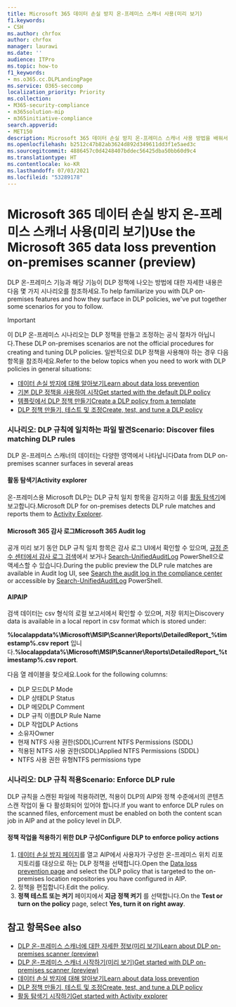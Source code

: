 ```yaml
---
title: Microsoft 365 데이터 손실 방지 온-프레미스 스캐너 사용(미리 보기)
f1.keywords:
- CSH
ms.author: chrfox
author: chrfox
manager: laurawi
ms.date: ''
audience: ITPro
ms.topic: how-to
f1_keywords:
- ms.o365.cc.DLPLandingPage
ms.service: O365-seccomp
localization_priority: Priority
ms.collection:
- M365-security-compliance
- m365solution-mip
- m365initiative-compliance
search.appverid:
- MET150
description: Microsoft 365 데이터 손실 방지 온-프레미스 스캐너 사용 방법을 배워서 미사용 데이터를 스캔하고 온-프레미스 파일 공유와 온-프레미스 SharePoint 폴더와 문서 라이브러리에 대한 보호 조치를 시행하세요.
ms.openlocfilehash: b2512c47b82ab3624d892d349611dd3f1e5aed3c
ms.sourcegitcommit: 4886457c0d4248407bddec56425dba50bb60d9c4
ms.translationtype: HT
ms.contentlocale: ko-KR
ms.lasthandoff: 07/03/2021
ms.locfileid: "53289178"
---
```

# <a name="use-the-microsoft-365-data-loss-prevention-on-premises-scanner-preview"></a><span data-ttu-id="44161-103">Microsoft 365 데이터 손실 방지 온-프레미스 스캐너 사용(미리 보기)</span><span class="sxs-lookup"><span data-stu-id="44161-103">Use the Microsoft 365 data loss prevention on-premises scanner (preview)</span></span>

<span data-ttu-id="44161-104">DLP 온-프레미스 기능과 해당 기능이 DLP 정책에 나오는 방법에 대한 자세한 내용은 다음 몇 가지 시나리오를 참조하세요.</span><span class="sxs-lookup"><span data-stu-id="44161-104">To help familiarize you with DLP on-premises features and how they surface in DLP policies, we've put together some scenarios for you to follow.</span></span>

> [!IMPORTANT]
> <span data-ttu-id="44161-105">이 DLP 온-프레미스 시나리오는 DLP 정책을 만들고 조정하는 공식 절차가 아닙니다.</span><span class="sxs-lookup"><span data-stu-id="44161-105">These DLP on-premises scenarios are not the official procedures for creating and tuning DLP policies.</span></span> <span data-ttu-id="44161-106">일반적으로 DLP 정책을 사용해야 하는 경우 다음 항목을 참조하세요.</span><span class="sxs-lookup"><span data-stu-id="44161-106">Refer to the below topics when you need to work with DLP policies in general situations:</span></span>
>
> - [<span data-ttu-id="44161-107">데이터 손실 방지에 대해 알아보기</span><span class="sxs-lookup"><span data-stu-id="44161-107">Learn about data loss prevention</span></span>](dlp-learn-about-dlp.md)
> - [<span data-ttu-id="44161-108">기본 DLP 정책을 사용하여 시작</span><span class="sxs-lookup"><span data-stu-id="44161-108">Get started with the default DLP policy</span></span>](get-started-with-the-default-dlp-policy.md)
> - [<span data-ttu-id="44161-109">템플릿에서 DLP 정책 만들기</span><span class="sxs-lookup"><span data-stu-id="44161-109">Create a DLP policy from a template</span></span>](create-a-dlp-policy-from-a-template.md)
> - [<span data-ttu-id="44161-110">DLP 정책 만들기, 테스트 및 조정</span><span class="sxs-lookup"><span data-stu-id="44161-110">Create, test, and tune a DLP policy</span></span>](create-test-tune-dlp-policy.md)

### <a name="scenario-discover-files-matching-dlp-rules"></a><span data-ttu-id="44161-111">시나리오: DLP 규칙에 일치하는 파일 발견</span><span class="sxs-lookup"><span data-stu-id="44161-111">Scenario: Discover files matching DLP rules</span></span>

<span data-ttu-id="44161-112">DLP 온-프레미스 스캐너의 데이터는 다양한 영역에서 나타납니다</span><span class="sxs-lookup"><span data-stu-id="44161-112">Data from DLP on-premises scanner surfaces in several areas</span></span>

#### <a name="activity-explorer"></a><span data-ttu-id="44161-113">활동 탐색기</span><span class="sxs-lookup"><span data-stu-id="44161-113">Activity explorer</span></span>

 <span data-ttu-id="44161-114">온-프레미스용 Microsoft DLP는 DLP 규칙 일치 항목을 감지하고 이를 [활동 탐색기](https://compliance.microsoft.com/dataclassification?viewid=activitiesexplorer)에 보고합니다.</span><span class="sxs-lookup"><span data-stu-id="44161-114">Microsoft DLP for on-premises detects DLP rule matches and reports them to [Activity Explorer](https://compliance.microsoft.com/dataclassification?viewid=activitiesexplorer).</span></span>

#### <a name="microsoft-365-audit-log"></a><span data-ttu-id="44161-115">Microsoft 365 감사 로그</span><span class="sxs-lookup"><span data-stu-id="44161-115">Microsoft 365 Audit log</span></span>

<span data-ttu-id="44161-116">공개 미리 보기 동안 DLP 규칙 일치 항목은 감사 로그 UI에서 확인할 수 있으며, [규정 준수 센터에서 감사 로그 검색](search-the-audit-log-in-security-and-compliance.md)에서 보거나 [Search-UnifiedAuditLog](/powershell/module/exchange/search-unifiedauditlog) PowerShell으로 액세스할 수 있습니다.</span><span class="sxs-lookup"><span data-stu-id="44161-116">During the public preview the DLP rule matches are available in Audit log UI, see [Search the audit log in the compliance center](search-the-audit-log-in-security-and-compliance.md)  or accessible by [Search-UnifiedAuditLog](/powershell/module/exchange/search-unifiedauditlog) PowerShell.</span></span>

#### <a name="aip"></a><span data-ttu-id="44161-117">AIP</span><span class="sxs-lookup"><span data-stu-id="44161-117">AIP</span></span>

<span data-ttu-id="44161-118">검색 데이터는 csv 형식의 로컬 보고서에서 확인할 수 있으며, 저장 위치는</span><span class="sxs-lookup"><span data-stu-id="44161-118">Discovery data is available in a local report in csv format which is stored under:</span></span>

<span data-ttu-id="44161-119">**%localappdata%\Microsoft\MSIP\Scanner\Reports\DetailedReport_%timestamp%.csv report** 입니다.</span><span class="sxs-lookup"><span data-stu-id="44161-119">**%localappdata%\Microsoft\MSIP\Scanner\Reports\DetailedReport_%timestamp%.csv report**.</span></span>

 <span data-ttu-id="44161-120">다음 열 레이블을 찾으세요.</span><span class="sxs-lookup"><span data-stu-id="44161-120">Look for the following columns:</span></span>

- <span data-ttu-id="44161-121">DLP 모드</span><span class="sxs-lookup"><span data-stu-id="44161-121">DLP Mode</span></span>
- <span data-ttu-id="44161-122">DLP 상태</span><span class="sxs-lookup"><span data-stu-id="44161-122">DLP Status</span></span>
- <span data-ttu-id="44161-123">DLP 메모</span><span class="sxs-lookup"><span data-stu-id="44161-123">DLP Comment</span></span>
- <span data-ttu-id="44161-124">DLP 규칙 이름</span><span class="sxs-lookup"><span data-stu-id="44161-124">DLP Rule Name</span></span>
- <span data-ttu-id="44161-125">DLP 작업</span><span class="sxs-lookup"><span data-stu-id="44161-125">DLP Actions</span></span>
- <span data-ttu-id="44161-126">소유자</span><span class="sxs-lookup"><span data-stu-id="44161-126">Owner</span></span>
- <span data-ttu-id="44161-127">현재 NTFS 사용 권한(SDDL)</span><span class="sxs-lookup"><span data-stu-id="44161-127">Current NTFS Permissions (SDDL)</span></span>
- <span data-ttu-id="44161-128">적용된 NTFS 사용 권한(SDDL)</span><span class="sxs-lookup"><span data-stu-id="44161-128">Applied NTFS Permissions (SDDL)</span></span>
- <span data-ttu-id="44161-129">NTFS 사용 권한 유형</span><span class="sxs-lookup"><span data-stu-id="44161-129">NTFS permissions type</span></span>

### <a name="scenario-enforce-dlp-rule"></a><span data-ttu-id="44161-130">시나리오: DLP 규칙 적용</span><span class="sxs-lookup"><span data-stu-id="44161-130">Scenario: Enforce DLP rule</span></span>

<span data-ttu-id="44161-131">DLP 규칙을 스캔된 파일에 적용하려면, 적용이 DLP의 AIP와 정책 수준에서의 콘텐츠 스캔 작업이 둘 다 활성화되어 있어야 합니다.</span><span class="sxs-lookup"><span data-stu-id="44161-131">If you want to enforce DLP rules on the scanned files, enforcement must be enabled on both the content scan job in AIP and at the policy level in DLP.</span></span>

#### <a name="configure-dlp-to-enforce-policy-actions"></a><span data-ttu-id="44161-132">정책 작업을 적용하기 위한 DLP 구성</span><span class="sxs-lookup"><span data-stu-id="44161-132">Configure DLP to enforce policy actions</span></span>

1. <span data-ttu-id="44161-133">[데이터 손실 방지 페이지](https://compliance.microsoft.com/datalossprevention?viewid=policies)를 열고 AIP에서 사용자가 구성한 온-프레미스 위치 리포지토리를 대상으로 하는 DLP 정책을 선택합니다.</span><span class="sxs-lookup"><span data-stu-id="44161-133">Open the [Data loss prevention page](https://compliance.microsoft.com/datalossprevention?viewid=policies) and select the DLP policy that is targeted to the on-premises location repositories you have configured in AIP.</span></span>
2. <span data-ttu-id="44161-134">정책을 편집합니다.</span><span class="sxs-lookup"><span data-stu-id="44161-134">Edit the policy.</span></span>
3. <span data-ttu-id="44161-135">**정책 테스트 또는 켜기** 페이지에서 **지금 정책 켜기** 를 선택합니다.</span><span class="sxs-lookup"><span data-stu-id="44161-135">On the **Test or turn on the policy** page, select **Yes, turn it on right away**.</span></span>

## <a name="see-also"></a><span data-ttu-id="44161-136">참고 항목</span><span class="sxs-lookup"><span data-stu-id="44161-136">See also</span></span>

- [<span data-ttu-id="44161-137">DLP 온-프레미스 스캐너에 대한 자세한 정보(미리 보기)</span><span class="sxs-lookup"><span data-stu-id="44161-137">Learn about DLP on-premises scanner (preview)</span></span>](dlp-on-premises-scanner-learn.md)
- [<span data-ttu-id="44161-138">DLP 온-프레미스 스캐너 시작하기(미리 보기)</span><span class="sxs-lookup"><span data-stu-id="44161-138">Get started with  DLP on-premises scanner (preview)</span></span>](dlp-on-premises-scanner-get-started.md)
- [<span data-ttu-id="44161-139">데이터 손실 방지에 대해 알아보기</span><span class="sxs-lookup"><span data-stu-id="44161-139">Learn about data loss prevention</span></span>](dlp-learn-about-dlp.md)
- [<span data-ttu-id="44161-140">DLP 정책 만들기, 테스트 및 조정</span><span class="sxs-lookup"><span data-stu-id="44161-140">Create, test, and tune a DLP policy</span></span>](create-test-tune-dlp-policy.md)
- [<span data-ttu-id="44161-141">활동 탐색기 시작하기</span><span class="sxs-lookup"><span data-stu-id="44161-141">Get started with Activity explorer</span></span>](data-classification-activity-explorer.md)

